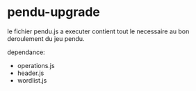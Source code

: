 # pendu-upgrade
le fichier pendu.js a executer contient tout le necessaire au bon deroulement du jeu pendu.

dependance: 
- operations.js
- header.js
- wordlist.js
